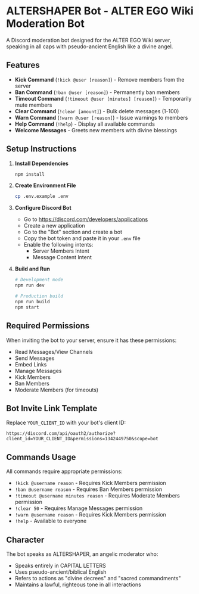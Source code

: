 # ALTERSHAPER Bot - ALTER EGO Wiki Moderation Bot

A Discord moderation bot designed for the ALTER EGO Wiki server, speaking in all caps with pseudo-ancient English like a divine angel.

## Features

- **Kick Command** (`!kick @user [reason]`) - Remove members from the server
- **Ban Command** (`!ban @user [reason]`) - Permanently ban members
- **Timeout Command** (`!timeout @user [minutes] [reason]`) - Temporarily mute members
- **Clear Command** (`!clear [amount]`) - Bulk delete messages (1-100)
- **Warn Command** (`!warn @user [reason]`) - Issue warnings to members
- **Help Command** (`!help`) - Display all available commands
- **Welcome Messages** - Greets new members with divine blessings

## Setup Instructions

1. **Install Dependencies**
   ```bash
   npm install
   ```

2. **Create Environment File**
   ```bash
   cp .env.example .env
   ```

3. **Configure Discord Bot**
   - Go to https://discord.com/developers/applications
   - Create a new application
   - Go to the "Bot" section and create a bot
   - Copy the bot token and paste it in your `.env` file
   - Enable the following intents:
     - Server Members Intent
     - Message Content Intent

4. **Build and Run**
   ```bash
   # Development mode
   npm run dev
   
   # Production build
   npm run build
   npm start
   ```

## Required Permissions

When inviting the bot to your server, ensure it has these permissions:
- Read Messages/View Channels
- Send Messages
- Embed Links
- Manage Messages
- Kick Members
- Ban Members
- Moderate Members (for timeouts)

## Bot Invite Link Template

Replace `YOUR_CLIENT_ID` with your bot's client ID:
```
https://discord.com/api/oauth2/authorize?client_id=YOUR_CLIENT_ID&permissions=1342449750&scope=bot
```

## Commands Usage

All commands require appropriate permissions:

- `!kick @username reason` - Requires Kick Members permission
- `!ban @username reason` - Requires Ban Members permission  
- `!timeout @username minutes reason` - Requires Moderate Members permission
- `!clear 50` - Requires Manage Messages permission
- `!warn @username reason` - Requires Kick Members permission
- `!help` - Available to everyone

## Character

The bot speaks as ALTERSHAPER, an angelic moderator who:
- Speaks entirely in CAPITAL LETTERS
- Uses pseudo-ancient/biblical English
- Refers to actions as "divine decrees" and "sacred commandments"
- Maintains a lawful, righteous tone in all interactions
